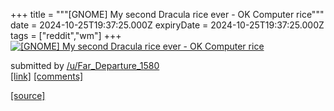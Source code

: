 +++
title = """[GNOME] My second Dracula rice ever - OK Computer rice"""
date = 2024-10-25T19:37:25.000Z
expiryDate = 2024-10-25T19:37:25.000Z
tags = ["reddit","wm"]
+++
[![[GNOME] My second Dracula rice ever - OK Computer rice](https://b.thumbs.redditmedia.com/SbNqeTp14V3kMowVotN-UF5JcCgyM7soMFivHcAASyM.jpg "[GNOME] My second Dracula rice ever - OK Computer rice")](https://www.reddit.com/r/unixporn/comments/1gc2qko/gnome_my_second_dracula_rice_ever_ok_computer_rice/)

submitted by [/u/Far\_Departure\_1580](https://www.reddit.com/user/Far_Departure_1580)  
[\[link\]](https://www.reddit.com/gallery/1gc2qko) [\[comments\]](https://www.reddit.com/r/unixporn/comments/1gc2qko/gnome_my_second_dracula_rice_ever_ok_computer_rice/)

[[source]](https://www.reddit.com/r/unixporn/comments/1gc2qko/gnome_my_second_dracula_rice_ever_ok_computer_rice/)
